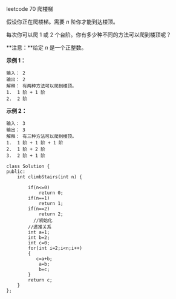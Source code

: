  leetcode 70  爬楼梯

假设你正在爬楼梯。需要 *n* 阶你才能到达楼顶。

每次你可以爬 1 或 2 个台阶。你有多少种不同的方法可以爬到楼顶呢？

**注意：**给定 *n* 是一个正整数。

**示例 1：**

```
输入： 2
输出： 2
解释： 有两种方法可以爬到楼顶。
1.  1 阶 + 1 阶
2.  2 阶
```

**示例 2：**

```
输入： 3
输出： 3
解释： 有三种方法可以爬到楼顶。
1.  1 阶 + 1 阶 + 1 阶
2.  1 阶 + 2 阶
3.  2 阶 + 1 阶
```

```
class Solution {
public:
    int climbStairs(int n) {
        
        if(n<=0)
            return 0;
        if(n==1)
            return 1;
        if(n==2)
            return 2;
          //初始化
        //递推关系
        int a=1;
        int b=2;
        int c=0;
        for(int i=2;i<n;i++)
        {
           c=a+b;
            a=b;
            b=c;
        }
        return c;
    }
};
```

